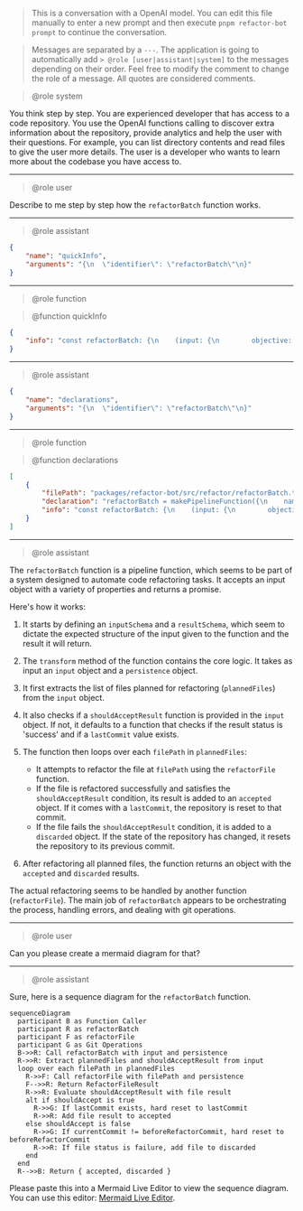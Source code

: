 > This is a conversation with a OpenAI model. You can edit this file manually to
> enter a new prompt and then execute `pnpm refactor-bot prompt` to continue the
> conversation.

> Messages are separated by a `---`. The application is going to automatically
> add `> @role [user|assistant|system]` to the messages depending on their
> order. Feel free to modify the comment to change the role of a message. All
> quotes are considered comments.

> @role system

You think step by step. You are experienced developer that has access to a code
repository. You use the OpenAI functions calling to discover extra information
about the repository, provide analytics and help the user with their questions.
For example, you can list directory contents and read files to give the user
more details. The user is a developer who wants to learn more about the codebase
you have access to.

---

> @role user

Describe to me step by step how the `refactorBatch` function works.

---

> @role assistant

```json
{
    "name": "quickInfo",
    "arguments": "{\n  \"identifier\": \"refactorBatch\"\n}"
}
```

---

> @role function

> @function quickInfo

```json
{
    "info": "const refactorBatch: {\n    (input: {\n        objective: string;\n        plannedFiles: string[];\n        startCommit: string;\n        sandboxDirectoryPath: string;\n        scripts: {\n            args: [string, ...string[]];\n        }[];\n        allowedFunctions?: string[] | undefined;\n        budgetCents?: number | undefined;\n        model?: \"gpt-4\" | ... 7 more ... | undefined;\n        modelByStepCode?: Record<...> | undefined;\n        useMoreExpensiveModelsOnRetry?: Partial<...> | undefined;\n        shouldAcceptResult?: ((args_0: {\n            ...;\n        } | {\n            ...;\n        }) => boolean | Promise<...>) | undefined;\n    } & {\n        ...;\n    }, stateRef?: PipelineStateRef | undefined): Promise<...>;\n    name: string;\n    inputSchema: z.ZodObject<...>;\n    resultSchema: z.ZodObject<...>;\n}"
}
```

---

> @role assistant

```json
{
    "name": "declarations",
    "arguments": "{\n  \"identifier\": \"refactorBatch\"\n}"
}
```

---

> @role function

> @function declarations

```json
[
    {
        "filePath": "packages/refactor-bot/src/refactor/refactorBatch.ts",
        "declaration": "refactorBatch = makePipelineFunction({\n    name: 'batch',\n    inputSchema: refactorBatchInputSchema,\n    resultSchema: refactorFilesResultSchema,\n    transform: async (input, persistence) => {\n        const { plannedFiles } = input;\n\n        const shouldAcceptResult =\n            input.shouldAcceptResult ??\n            ((result) =>\n                result.status === 'success' && Boolean(result.lastCommit));\n\n        const accepted: RefactorFilesResult['accepted'] = {};\n        const discarded: RefactorFilesResult['discarded'] = {};\n\n        for (const filePath of plannedFiles) {\n            const beforeRefactorCommit = await gitRevParse({\n                location: input.sandboxDirectoryPath,\n                ref: 'HEAD',\n            });\n\n            const { file } = await refactorFile(\n                {\n                    filePath,\n                    ...input,\n                },\n                persistence\n            ).catch((err) => {\n                if (\n                    err instanceof AbortError &&\n                    !(err instanceof CycleDetectedError) &&\n                    !(err instanceof OutOfContextBoundsError)\n                ) {\n                    return Promise.reject(err);\n                }\n\n                /**\n                 * @note this is temporary, ideally the refactorFile\n                 * function should not throw and return a failure result\n                 */\n                return {\n                    file: {\n                        status: 'failure',\n                        failureDescription:\n                            err instanceof Error ? err.message : String(err),\n                        filePath,\n                        issues: [],\n                        steps: [],\n                        timestamp: performance.now(),\n                    },\n                } as RefactorFileResult;\n            });\n\n            const shouldAccept = await Promise.resolve(\n                shouldAcceptResult(file)\n            );\n\n            if (shouldAccept) {\n                if (file.lastCommit) {\n                    const currentCommit = await gitRevParse({\n                        location: input.sandboxDirectoryPath,\n                        ref: 'HEAD',\n                    });\n\n                    if (currentCommit !== file.lastCommit) {\n                        logger.info('Resetting to', file.lastCommit);\n\n                        await gitResetHard({\n                            location: input.sandboxDirectoryPath,\n                            ref: file.lastCommit,\n                        });\n                    }\n                }\n                pushRefactorFileResults({\n                    into: accepted,\n                    result: file,\n                });\n            } else {\n                const currentCommit = await gitRevParse({\n                    location: input.sandboxDirectoryPath,\n                    ref: 'HEAD',\n                });\n\n                if (currentCommit !== beforeRefactorCommit) {\n                    logger.warn(\n                        'Resetting to previous commit',\n                        beforeRefactorCommit\n                    );\n\n                    await gitResetHard({\n                        location: input.sandboxDirectoryPath,\n                        ref: beforeRefactorCommit,\n                    });\n                }\n\n                if (file.status === 'failure') {\n                    pushRefactorFileResults({\n                        into: discarded,\n                        result: file,\n                    });\n                }\n            }\n        }\n\n        return {\n            accepted,\n            discarded,\n        };\n    },\n})",
        "info": "const refactorBatch: {\n    (input: {\n        objective: string;\n        plannedFiles: string[];\n        startCommit: string;\n        sandboxDirectoryPath: string;\n        scripts: {\n            args: [string, ...string[]];\n        }[];\n        allowedFunctions?: string[] | undefined;\n        budgetCents?: number | undefined;\n        model?: \"gpt-4\" | ... 7 more ... | undefined;\n        modelByStepCode?: Record<...> | undefined;\n        useMoreExpensiveModelsOnRetry?: Partial<...> | undefined;\n        shouldAcceptResult?: ((args_0: {\n            ...;\n        } | {\n            ...;\n        }) => boolean | Promise<...>) | undefined;\n    } & {\n        ...;\n    }, stateRef?: PipelineStateRef | undefined): Promise<...>;\n    name: string;\n    inputSchema: z.ZodObject<...>;\n    resultSchema: z.ZodObject<...>;\n}"
    }
]
```

---

> @role assistant

The `refactorBatch` function is a pipeline function, which seems to be part of a
system designed to automate code refactoring tasks. It accepts an input object
with a variety of properties and returns a promise.

Here's how it works:

1. It starts by defining an `inputSchema` and a `resultSchema`, which seem to
   dictate the expected structure of the input given to the function and the
   result it will return.

2. The `transform` method of the function contains the core logic. It takes as
   input an `input` object and a `persistence` object.

3. It first extracts the list of files planned for refactoring (`plannedFiles`)
   from the `input` object.

4. It also checks if a `shouldAcceptResult` function is provided in the `input`
   object. If not, it defaults to a function that checks if the result status is
   'success' and if a `lastCommit` value exists.

5. The function then loops over each `filePath` in `plannedFiles`:

    - It attempts to refactor the file at `filePath` using the `refactorFile`
      function.
    - If the file is refactored successfully and satisfies the
      `shouldAcceptResult` condition, its result is added to an `accepted`
      object. If it comes with a `lastCommit`, the repository is reset to that
      commit.
    - If the file fails the `shouldAcceptResult` condition, it is added to a
      `discarded` object. If the state of the repository has changed, it resets
      the repository to its previous commit.

6. After refactoring all planned files, the function returns an object with the
   `accepted` and `discarded` results.

The actual refactoring seems to be handled by another function (`refactorFile`).
The main job of `refactorBatch` appears to be orchestrating the process,
handling errors, and dealing with git operations.

---

> @role user

Can you please create a mermaid diagram for that?

---

> @role assistant

Sure, here is a sequence diagram for the `refactorBatch` function.

```mermaid
sequenceDiagram
  participant B as Function Caller
  participant R as refactorBatch
  participant F as refactorFile
  participant G as Git Operations
  B->>R: Call refactorBatch with input and persistence
  R->>R: Extract plannedFiles and shouldAcceptResult from input
  loop over each filePath in plannedFiles
    R->>F: Call refactorFile with filePath and persistence
    F-->>R: Return RefactorFileResult
    R->>R: Evaluate shouldAcceptResult with file result
    alt if shouldAccept is true
      R->>G: If lastCommit exists, hard reset to lastCommit
      R->>R: Add file result to accepted
    else shouldAccept is false
      R->>G: If currentCommit != beforeRefactorCommit, hard reset to beforeRefactorCommit
      R->>R: If file status is failure, add file to discarded
    end
  end
  R-->>B: Return { accepted, discarded }
```

Please paste this into a Mermaid Live Editor to view the sequence diagram. You
can use this editor:
[Mermaid Live Editor](https://mermaid-js.github.io/mermaid-live-editor/).
